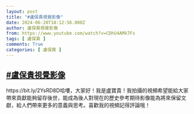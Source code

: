 ```yaml
---
layout: post
title: "#盧保貴視覺影像"
date: 2024-06-28T18:12:56.000Z
author: 盧保貴視覺影像
from: https://www.youtube.com/watch?v=CDhU4AMk7Fs
tags: [ 盧保貴 ]
comments: True
categories: [ 盧保貴 ]
---
```

<!--1719598376000-->
[#盧保貴視覺影像](https://www.youtube.com/watch?v=CDhU4AMk7Fs)
------

<div>
https://bit.ly/2YsRD8D哈嘍，大家好！我是盧寶貴！我拍攝的視頻希望能給大家帶來貢獻能夠留存後世，能成為後人對現在的歷史參考期待影像能為將來保留文獻，給人們帶來更多的意義與思考。喜歡我的視頻記得評論哦！
</div>
